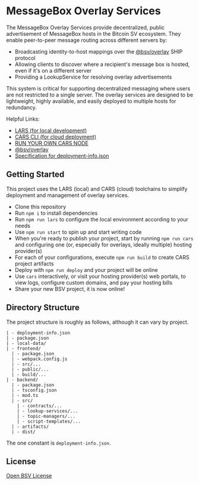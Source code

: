 # MessageBox Overlay Services

The MessageBox Overlay Services provide decentralized, public advertisement of MessageBox hosts in the Bitcoin SV ecosystem.
They enable peer-to-peer message routing across different servers by:

- Broadcasting identity-to-host mappings over the [@bsv/overlay](https://www.npmjs.com/package/@bsv/overlay) SHIP protocol
- Allowing clients to discover where a recipient's message box is hosted, even if it's on a different server
- Providing a LookupService for resolving overlay advertisements

This system is critical for supporting decentralized messaging where users are not restricted to a single server.
The overlay services are designed to be lightweight, highly available, and easily deployed to multiple hosts for redundancy.


Helpful Links:

- [LARS (for local development)](https://github.com/bitcoin-sv/lars)
- [CARS CLI (for cloud deployment)](https://github.com/bitcoin-sv/cars-cli)
- [RUN YOUR OWN CARS NODE](https://github.com/bitcoin-sv/cars-node)
- [@bsv/overlay](https://www.npmjs.com/package/@bsv/overlay)
- [Specification for deployment-info.json](https://github.com/bitcoin-sv/BRCs/blob/master/apps/0102.md)

## Getting Started

This project uses the LARS (local) and CARS (cloud) toolchains to simplify deployment and management of overlay services.

- Clone this repository
- Run `npm i` to install dependencies
- Run `npm run lars` to configure the local environment according to your needs
- Use `npm run start` to spin up and start writing code
- When you're ready to publish your project, start by running `npm run cars` and configuring one (or, especially for overlays, ideally multiple) hosting provider(s)
- For each of your configurations, execute `npm run build` to create CARS project artifacts
- Deploy with `npm run deploy` and your project will be online
- Use `cars` interactively, or visit your hosting provider(s) web portals, to view logs, configure custom domains, and pay your hosting bills
- Share your new BSV project, it is now online!

## Directory Structure

The project structure is roughly as follows, although it can vary by project.

```
| - deployment-info.json
| - package.json
| - local-data/
| - frontend/
  | - package.json
  | - webpack.config.js
  | - src/...
  | - public/...
  | - build/...
| - backend/
  | - package.json
  | - tsconfig.json
  | - mod.ts
  | - src/
    | - contracts/...
    | - lookup-services/...
    | - topic-managers/...
    | - script-templates/...
  | - artifacts/
  | - dist/
```

The one constant is `deployment-info.json`.

## License

[Open BSV License](./LICENSE.txt)
